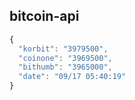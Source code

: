 ## bitcoin-api

```javascript
{
  "korbit": "3979500",
  "coinone": "3969500",
  "bithumb": "3965000",
  "date": "09/17 05:40:19"
}
```
